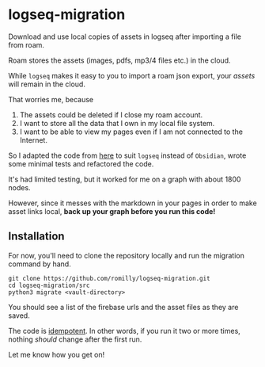 # logseq-migration

Download and use local copies of assets in logseq after importing a file from roam.

Roam stores the assets (images, pdfs, mp3/4 files etc.) in the cloud.

While `logseq` makes it easy to you to import a roam json export, your _assets_ will remain in the cloud.

That worries me, because

1. The assets could be deleted if I close my roam account.
2. I want to store all the data that I own in my local file system.
3. I want to be able to view my pages even if I am not connected to the Internet.

So I adapted the code from [here](https://nicolevanderhoeven.com/blog/20210602-downloading-files-from-roam/) 
to suit `logseq` instead of `Obsidian`, wrote some minimal tests and refactored the code.

It's had limited testing, but it worked for me on a graph with about 1800 nodes.

However, since it messes with the markdown in your pages in order to make asset links local,
**back up your graph before you run this code!**

## Installation

For now, you'll need to clone the repository locally and run the migration command by hand.

```shell
git clone https://github.com/romilly/logseq-migration.git
cd logseq-migration/src
python3 migrate <vault-directory>
```

You should see a list of the firebase urls and the asset files as they are saved.

The code is [idempotent](https://en.wikipedia.org/wiki/Idempotence).
In other words, if you run it two or more times, 
nothing _should_ change after the first run.

Let me know how you get on!

